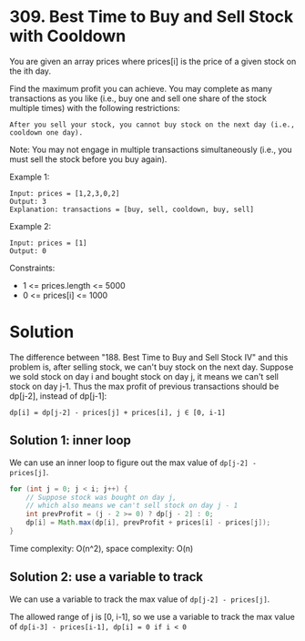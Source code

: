 # 309. Best Time to Buy and Sell Stock with Cooldown
You are given an array prices where prices[i] is the price of a given stock on the ith day.

Find the maximum profit you can achieve. You may complete as many transactions as you like (i.e., buy one and sell one share of the stock multiple times) with the following restrictions:

    After you sell your stock, you cannot buy stock on the next day (i.e., cooldown one day).

Note: You may not engage in multiple transactions simultaneously (i.e., you must sell the stock before you buy again).

Example 1:

    Input: prices = [1,2,3,0,2]
    Output: 3
    Explanation: transactions = [buy, sell, cooldown, buy, sell]

Example 2:

    Input: prices = [1]
    Output: 0

Constraints:

* 1 <= prices.length <= 5000
* 0 <= prices[i] <= 1000

# Solution
The difference between "188. Best Time to Buy and Sell Stock IV" and this problem is, after selling stock, we can't buy stock on the next day. Suppose we sold stock on day i and bought stock on day j, it means we can't sell stock on day j-1. Thus the max profit of previous transactions should be dp[j-2], instead of dp[j-1]:

    dp[i] = dp[j-2] - prices[j] + prices[i], j ∈ [0, i-1]

## Solution 1: inner loop
We can use an inner loop to figure out the max value of `dp[j-2] - prices[j]`.

```java
for (int j = 0; j < i; j++) {
    // Suppose stock was bought on day j,
    // which also means we can't sell stock on day j - 1
    int prevProfit = (j - 2 >= 0) ? dp[j - 2] : 0;
    dp[i] = Math.max(dp[i], prevProfit + prices[i] - prices[j]);
}
```

Time complexity: O(n^2), space complexity: O(n)

## Solution 2: use a variable to track
We can use a variable to track the max value of `dp[j-2] - prices[j]`.

The allowed range of j is [0, i-1], so we use a variable to track the max value of `dp[i-3] - prices[i-1], dp[i] = 0 if i < 0`
